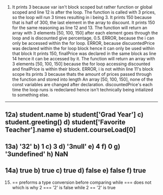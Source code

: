 1. It prints 3 because var isn't block scoped but rather function or global scoped and line 12 is after the loop. The function is called with 3 prices, so the loop will run 3 times resulting in i being 3.
It prints 150 because that is half of 300, the last element in the array to discount.
It prints 150 for the same reasoning as line 12 and 13.
The function will return an array with 3 elements [50, 100, 150] after each element goes through the loop and is discounted give percentage, 0.5.
ERROR, because the i can only be accessed within the for loop.
ERROR, because discuontedPrice was declared within the for loop block hence it can only be used within that block
It prints 150, finalPrice was declared in the same block as line 14 hence it can be accessed by it.
The function will return  an array with 3 elements [50, 100, 150] because the for loop accessing discounted and finalPrice is within their block.
ERROR, i is not within line 11's block scope
Its prints 3 because thats the amount of prices passed through the function and stored into length
An array [50, 100, 150], none of the const variables are changed after declaration. discountedPrice's each time the loop runs is redeclared hence isn't technically being intialized to something else.
-----
12a) student.name
  b) student['Grad Year']
  c) student.greeting()
  d) student['Favorite Teacher'].name
  e) student.courseLoad[0]
-----
13a) '32'
  b) 1
  c) 3
  d) '3null'
  e) 4
  f) 0
  g) '3undefined'
  h) NaN
-----
14a) true
  b) true
  c) true
  d) false
  e) false
  f) true
-----
15) == preforms a type conversion before comparing while === does not which is why 2 === '2' is false while 2 == '2' is true
